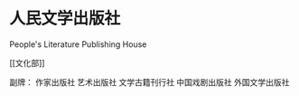 # 人民文学出版社

People's Literature Publishing House

[[文化部]]

副牌：
作家出版社
艺术出版社
文学古籍刊行社
中国戏剧出版社
外国文学出版社





